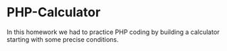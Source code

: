 # PHP-Calculator
In this homework we had to practice PHP coding by building a calculator starting with some precise conditions.
